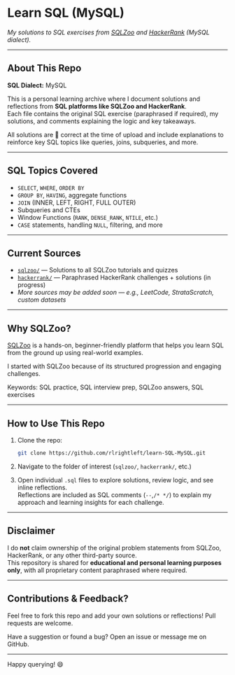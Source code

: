 # Learn SQL (MySQL)

*My solutions to SQL exercises from [SQLZoo](https://www.sqlzoo.net/wiki/SQL_Tutorial) and [HackerRank](https://www.hackerrank.com/domains/sql) (MySQL dialect).*

---

## About This Repo
**SQL Dialect:** MySQL

This is a personal learning archive where I document solutions and reflections from **SQL platforms like SQLZoo and HackerRank**.  
Each file contains the original SQL exercise (paraphrased if required), my solutions, and comments explaining the logic and key takeaways.

All solutions are 💯 correct at the time of upload and include explanations to reinforce key SQL topics like queries, joins, subqueries, and more.

---

## SQL Topics Covered
- `SELECT`, `WHERE`, `ORDER BY`
- `GROUP BY`, `HAVING`, aggregate functions
- `JOIN` (INNER, LEFT, RIGHT, FULL OUTER)
- Subqueries and CTEs
- Window Functions (`RANK`, `DENSE_RANK`, `NTILE`, etc.)
- `CASE` statements, handling `NULL`, filtering, and more

---

## Current Sources

- [`sqlzoo/`](./sqlzoo/) — Solutions to all SQLZoo tutorials and quizzes  
- [`hackerrank/`](./hackerrank/) — Paraphrased HackerRank challenges + solutions (in progress)  
- *More sources may be added soon — e.g., LeetCode, StrataScratch, custom datasets*

---

## Why SQLZoo?
[SQLZoo](https://sqlzoo.net/wiki/SQL_Tutorial) is a hands-on, beginner-friendly platform that helps you learn SQL from the ground up using real-world examples.  

I started with SQLZoo because of its structured progression and engaging challenges.

Keywords: SQL practice, SQL interview prep, SQLZoo answers, SQL exercises

---

## How to Use This Repo
1. Clone the repo:  
   ```bash
   git clone https://github.com/rlrightleft/learn-SQL-MySQL.git
   ```
   
2. Navigate to the folder of interest (`sqlzoo/`, `hackerrank/`, etc.)

3. Open individual `.sql` files to explore solutions, review logic, and see inline reflections.  
   Reflections are included as SQL comments (`--`,`/* */`) to explain my approach and learning insights for each challenge.

---

## Disclaimer
I do **not** claim ownership of the original problem statements from SQLZoo, HackerRank, or any other third-party source.  
This repository is shared for **educational and personal learning purposes only**, with all proprietary content paraphrased where required.

---

## Contributions & Feedback?
Feel free to fork this repo and add your own solutions or reflections! Pull requests are welcome.

Have a suggestion or found a bug? Open an issue or message me on GitHub.

---

Happy querying! 😄
